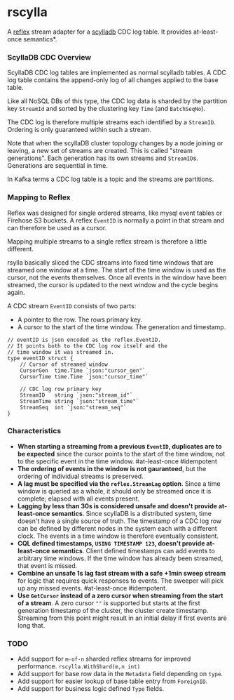 # rscylla

A [reflex](https://github.com/luno/reflex) stream adapter for a [scylladb](https://docs.scylladb.com/using-scylla/cdc/) CDC log table. 
It provides at-least-once semantics*.

### ScyllaDB CDC Overview
ScyllaDB CDC log tables are implemented as normal scylladb tables. 
A CDC log table contains the append-only log of all changes applied to the base table.

Like all NoSQL DBs of this type, the CDC log data is sharded by the partition 
key `StreamId` and sorted by the clustering key `Time` (and `BatchSeqNo`). 

The CDC log is therefore multiple streams each identified by a `StreamID`. 
Ordering is only guaranteed within such a stream. 

Note that when the scyllaDB cluster topology changes by a node joining or leaving, 
a new set of streams are created. This is called "stream generations". 
Each generation has its own streams and `StreamID`s. Generations are sequential in time.

In Kafka terms a CDC log table is a topic and the streams are partitions.

### Mapping to Reflex
Reflex was designed for single ordered streams, like mysql event tables or Firehose S3 buckets. 
A reflex `EventID` is normally a point in that stream and can therefore be used as a cursor.

Mapping multiple streams to a single reflex stream is therefore a little different.

rsylla basically sliced the CDC streams into fixed time windows that are streamed one window at a time.
The start of the time window is used as the cursor, not the events themselves. 
Once all events in the window have been streamed, the cursor is updated to the next 
window and the cycle begins again.

A CDC stream `EventID` consists of two parts:
 - A pointer to the row. The rows primary key.
 - A cursor to the start of the time window. The generation and timestamp.

```
// eventID is json encoded as the reflex.EventID.
// It points both to the CDC log row itself and the
// time window it was streamed in.
type eventID struct {
	// Cursor of streamed window
	CursorGen  time.Time `json:"cursor_gen"`
	CursorTime time.Time `json:"cursor_time"`

	// CDC log row primary key
	StreamID   string `json:"stream_id"`
	StreamTime string `json:"stream_time"`
	StreamSeq  int `json:"stream_seq"`
}
```

### Characteristics
 - **When starting a streaming from a previous `EventID`, duplicates 
   are to be expected** since the cursor points to the start of the time window, not to the 
   specific event in the time window. #at-least-once #idempotent
 - **The ordering of events in the window is not gauranteed**, but the ordering of individual 
   streams is preserved.
 - **A lag must be specified via the `reflex.StreamLag` option**. Since a time window is 
   queried as a whole, it should only be streamed once it is complete; elapsed with 
   all events present. 
 - **Lagging by less than 30s is considered unsafe and doesn't provide at-least-once semantics**.
   Since scyllaDB is a distributed system, time doesn't have a single source of truth. 
   The timestamp of a CDC log row can be defined by different nodes in the system each 
   with a different clock. The events in a time window is therefore eventually consistent.
 - **CQL defined timestamps, `USING TIMESTAMP 123`, doesn't provide at-least-once semantics**. 
   Client defined timestamps can add events to arbitrary time windows. If the time window has
   already been streamed, that event is missed.
 - **Combine an unsafe 1s lag fast stream with a safe +1min sweep stream** for logic that requires 
   quick responses to events. The sweeper will pick up any missed events. #at-least-once #idempotent.    
 - **Use `GetCursor` instead of a zero cursor when streaming from the start of a stream**. 
   A zero cursor `""` is supported but starts at the first generation timestamp of the cluster, the cluster create timestamp.
   Streaming from this point might result in an initial delay if first events
   are long that.
   
### TODO
 - Add support for `m-of-n` sharded reflex streams for improved performance. `rscylla.WithShard(m,n int)`
 - Add support for base row data in the `Metadata` field depending on `type`.
 - Add support for easier lookup of base table entry from `ForeignID`.
 - Add support for business logic defined `Type` fields.
    








